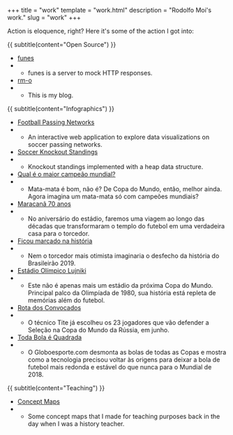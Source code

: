 +++
title = "work"
template = "work.html"
description = "Rodolfo Moi's work."
slug = "work"
+++

Action is eloquence, right? Here it's some of the action I got into:

{{ subtitle(content="Open Source") }}

- [funes](https://crates.io/crates/funes)
- - funes is a server to mock HTTP responses.
- [rm-o](https://github.com/rodmoioliveira/myblog)
- - This is my blog.

{{ subtitle(content="Infographics") }}

- [Football Passing Networks](https://grafos-da-bola.netlify.app/)
- - An interactive web application to explore data visualizations on soccer passing networks.
- [Soccer Knockout Standings](https://rodmoioliveira.github.io/soccer-knockout-standings/)
- - Knockout standings implemented with a heap data structure.
- [Qual é o maior campeão mundial?](https://interativos.globoesporte.globo.com/futebol/materia/mata-mata-dos-campeoes-da-copa-do-mundo)
- - Mata-mata é bom, não é? De Copa do Mundo, então, melhor ainda. Agora imagina um mata-mata só com campeões mundiais?
- [Maracanã 70 anos](https://interativos.globoesporte.globo.com/futebol/especial/maracana-70-anos)
- - No aniversário do estádio, faremos uma viagem ao longo das décadas que transformaram o templo do futebol em uma verdadeira casa para o torcedor.
- [Ficou marcado na história](https://interativos.globoesporte.globo.com/futebol/times/flamengo/especial/ficou-marcado-na-historia)
- - Nem o torcedor mais otimista imaginaria o desfecho da história do Brasileirão 2019.
- [Estádio Olímpico Lujniki](https://interativos.globoesporte.globo.com/futebol/copa-do-mundo/especial/estadio-lujniki)
- - Este não é apenas mais um estádio da próxima Copa do Mundo. Principal palco da Olimpíada de 1980, sua história está repleta de memórias além do futebol.
- [Rota dos Convocados](https://interativos.globoesporte.globo.com/futebol/copa-do-mundo/especial/rota-dos-convocados)
- - O técnico Tite já escolheu os 23 jogadores que vão defender a Seleção na Copa do Mundo da Rússia, em junho.
- [Toda Bola é Quadrada](https://interativos.globoesporte.globo.com/futebol/copa-do-mundo/especial/toda-bola-e-quadrada)
- - O Globoesporte.com desmonta as bolas de todas as Copas e mostra como a tecnologia precisou voltar às origens para deixar a bola de futebol mais redonda e estável do que nunca para o Mundial de 2018.

{{ subtitle(content="Teaching") }}

- [Concept Maps](https://github.com/rodmoioliveira/concept_maps)
- - Some concept maps that I made for teaching purposes back in the day when I was a history teacher.
